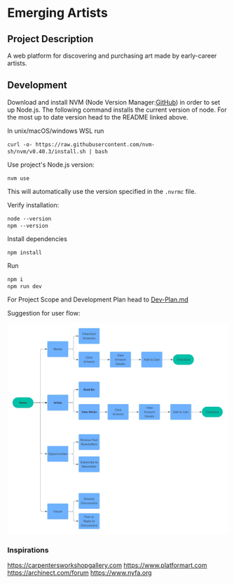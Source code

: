 # Emerging Artists

## Project Description

A web platform for discovering and purchasing art made by early-career artists.

## Development 

Download and install NVM (Node Version Manager:[GitHub](https://github.com/nvm-sh/nvm?tab=readme-ov-file)) in order to set up Node.js. The following command installs the current version of node. For the most up to date version head to the README linked above.

In unix/macOS/windows WSL run
       
```shell 
curl -o- https://raw.githubusercontent.com/nvm-sh/nvm/v0.40.3/install.sh | bash
```

Use project's Node.js version:

```shell
nvm use
```

This will automatically use the version specified in the `.nvrmc` file.

Verify installation: 

```shell
node --version
npm --version
```

Install dependencies

```shell
npm install
```
Run 

```shell
npm i
npm run dev
```

For Project Scope and Development Plan head to [Dev-Plan.md](https://github.com/francograaff/emerging-artists/blob/main/Dev-Plan.md)

Suggestion for user flow:

![alt text](https://github.com/francograaff/emerging-artists/blob/main/public/images/Flowchart.jpeg)

### Inspirations
https://carpentersworkshopgallery.com
https://www.platformart.com
https://archinect.com/forum
https://www.nyfa.org
